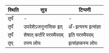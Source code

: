 | स्थिति | सूत्र | टिप्पणी |
| ----- | ------- | ------ |
| तृपँ | - | - |
| तृपँ | उपदेशेऽजनुनासिक इत् | अँ-इत्यस्य इत्संज्ञा |
| तृपँ | शेषात् कर्तरि परस्मैपदम् | इति परस्मैपदम् |
| तृप् | तस्य लोपः | इत्संज्ञकस्य लोपः |
